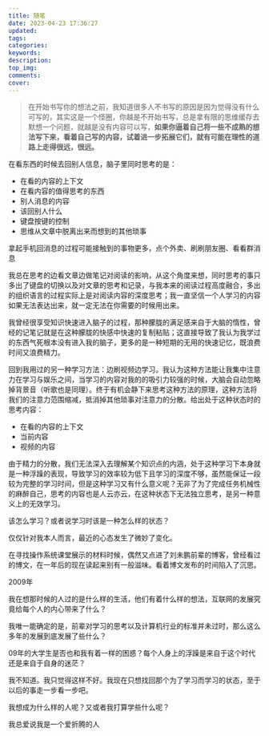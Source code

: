```yaml
---
title: 随笔
date: 2023-04-23 17:36:27
updated:
tags:
categories:
keywords:
description:
top_img:
comments:
cover:
---
```


> 在开始书写你的想法之前，我知道很多人不书写的原因是因为觉得没有什么可写的，其实这是一个怪圈，你越是不开始书写，总是拿有限的思维缓存去默想一个问题，就越是没有内容可以写，**如果你逼着自己将一些不成熟的想法写下来，看着自己写的内容，试着进一步拓展它们，就有可能在理性的道路上走得很远，很远。**

在看东西的时候去回别人信息，脑子里同时思考的是：

- 在看的内容的上下文
- 在看内容的值得思考的东西
- 别人消息的内容
- 该回别人什么
- 键盘按键的控制
- 思维从文章中脱离出来而想到的其他琐事

拿起手机回消息的过程可能接触到的事物更多，点个外卖、刷刷朋友圈、看看群消息

我总在思考的边看文章边做笔记对阅读的影响，从这个角度来想，同时思考的事只多出了键盘的切换以及对文章的思考和记录，与我本来的阅读过程高度融合，多出的组织语言的过程实际上是对阅读内容的深度思考；我一直坚信一个人学习的内容如果无法表达出来，就一定无法在你需要的时候用出来。

我曾经很享受知识快速进入脑子的过程，那种朦胧的满足感来自于大脑的惰性，曾经的记笔记就是在这种朦胧的快感中快速的复制粘贴；这直接导致了我认为我学过的东西气死根本没有进入我的脑子，更多的是一种短期的无用的快速记忆，既浪费时间又浪费精力。

回到我用过的另一种学习方法：边刷视频边学习。我认为这种方法能让我集中注意力在学习与娱乐之间，当学习的内容对我的的吸引力较强的时候，大脑会自动忽略掉背景音（听歌也是同理）。终于有机会静下来思考这种方法的原理，这种方法将我们的注意力范围缩减，抵消掉其他琐事对注意力的分散。给出处于这种状态时的思考内容：

- 在看的内容的上下文
- 当前内容
- 视频的内容

由于精力的分散，我们无法深入去理解某个知识点的内涵，处于这种学习下本身就是一种浮躁的表现，导致学习的效率较为低下且学习的深度不够，虽然能保证一段较为完整的学习时间，但是这种学习又有什么意义呢？无非了为了完成任务机械性的麻醉自己，思考的内容也是人云亦云，在这种状态下无法独立思考，是另一种意义上的无效学习。

该怎么学习？或者说学习时该是一种怎么样的状态？

仅仅针对我本人而言，最近的心态发生了微妙了变化。

在寻找操作系统课堂展示的材料时候，偶然又点进了刘未鹏前辈的博客，曾经看过的博文，在一年后的现在读起来别有一般滋味。看着博文发布的时间陷入了沉思。

2009年

我在想那时候的人过的是什么样的生活，他们有着什么样的想法，互联网的发展究竟给每个人的内心带来了什么？

我唯一能确定的是，前辈对学习的思考以及计算机行业的标准并未过时，那么这么多年的发展到底发展了些什么？

09年的大学生是否也和我有着一样的困惑？每个人身上的浮躁是来自于这个时代还是来自于自身的迷茫？

我不知道。我只觉得这样不好。我现在只想找回那个为了学习而学习的状态，至于以后的事走一步看一步吧。

我想成为什么样的人呢？又或者我打算学些什么呢？

我总爱说我是一个爱折腾的人

